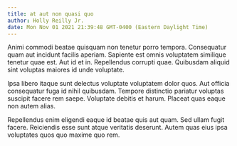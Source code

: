 ```yaml
---
title: at aut non quasi quo
author: Holly Reilly Jr.
date: Mon Nov 01 2021 21:39:48 GMT-0400 (Eastern Daylight Time)
---
```

Animi commodi beatae quisquam non tenetur porro tempora. Consequatur quam aut incidunt facilis aperiam. Sapiente est omnis voluptatem similique tenetur quae est. Aut id et in. Repellendus corrupti quae. Quibusdam aliquid sint voluptas maiores id unde voluptate.

 Ipsa libero itaque sunt delectus voluptate voluptatem dolor quos. Aut officia consequatur fuga id nihil quibusdam. Tempore distinctio pariatur voluptas suscipit facere rem saepe. Voluptate debitis et harum. Placeat quas eaque non autem alias.

 Repellendus enim eligendi eaque id beatae quis aut quam. Sed ullam fugit facere. Reiciendis esse sunt atque veritatis deserunt. Autem quas eius ipsa voluptates quos quo maxime quo rem.